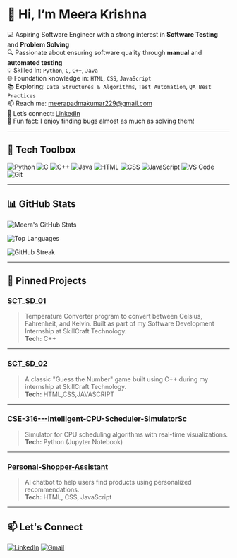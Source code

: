 # 👋 Hi, I’m Meera Krishna

💻 Aspiring Software Engineer with a strong interest in **Software Testing** and **Problem Solving**  
🔍 Passionate about ensuring software quality through **manual** and **automated testing**  
💡 Skilled in: `Python`, `C`, `C++`, `Java`  
🌐 Foundation knowledge in: `HTML`, `CSS`, `JavaScript`  
📚 Exploring: `Data Structures & Algorithms`, `Test Automation`, `QA Best Practices`  
📫 Reach me: [meerapadmakumar229@gmail.com](mailto:meerapadmakumar229@gmail.com)  
🔗 Let’s connect: [LinkedIn](https://www.linkedin.com/in/meera-krishna)  
🧠 Fun fact: I enjoy finding bugs almost as much as solving them!

---

## 🧰 Tech Toolbox

![Python](https://img.shields.io/badge/Python-blue?style=for-the-badge&logo=python)
![C](https://img.shields.io/badge/C-lightgrey?style=for-the-badge&logo=c)
![C++](https://img.shields.io/badge/C++-blue?style=for-the-badge&logo=c%2B%2B)
![Java](https://img.shields.io/badge/Java-red?style=for-the-badge&logo=java)
![HTML](https://img.shields.io/badge/HTML-orange?style=for-the-badge&logo=html5)
![CSS](https://img.shields.io/badge/CSS-blue?style=for-the-badge&logo=css3)
![JavaScript](https://img.shields.io/badge/JavaScript-yellow?style=for-the-badge&logo=javascript)
![VS Code](https://img.shields.io/badge/VSCode-007ACC?style=for-the-badge&logo=visual-studio-code)
![Git](https://img.shields.io/badge/Git-F05032?style=for-the-badge&logo=git)

---

## 📊 GitHub Stats

![Meera's GitHub Stats](https://github-readme-stats.vercel.app/api?username=Meera-Krishna&show_icons=true&theme=radical)

![Top Languages](https://github-readme-stats.vercel.app/api/top-langs/?username=Meera-Krishna&layout=compact&theme=radical)

![GitHub Streak](https://github-readme-streak-stats.herokuapp.com/?user=Meera-Krishna&theme=radical)





---

## 📌 Pinned Projects


### [SCT_SD_01](https://github.com/Meera-Krishna/SCT_SD_01)
> Temperature Converter program to convert between Celsius, Fahrenheit, and Kelvin. Built as part of my Software Development Internship at SkillCraft Technology.  
**Tech:** C++

---

### [SCT_SD_02](https://github.com/Meera-Krishna/SCT_SD_02)
> A classic "Guess the Number" game built using C++ during my internship at SkillCraft Technology.  
**Tech:** HTML,CSS,JAVASCRIPT

---

### [CSE-316---Intelligent-CPU-Scheduler-SimulatorSc](https://github.com/Meera-Krishna/CSE-316---Intelligent-CPU-Scheduler-SimulatorSc)
> Simulator for CPU scheduling algorithms with real-time visualizations.  
**Tech:** Python (Jupyter Notebook)

---

### [Personal-Shopper-Assistant](https://github.com/Meera-Krishna/Personal-Shopper-Assistant)
> AI chatbot to help users find products using personalized recommendations.  
**Tech:** HTML, CSS, JavaScript


---

## 📫 Let's Connect

[![LinkedIn](https://img.shields.io/badge/LinkedIn-blue?style=for-the-badge&logo=linkedin)](https://linkedin.com/in/meera-krishna)
[![Gmail](https://img.shields.io/badge/Gmail-D14836?style=for-the-badge&logo=gmail&logoColor=white)](mailto:meerapadmakumar229@gmail.com)

